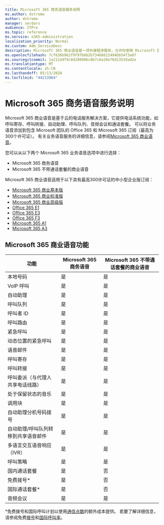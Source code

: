 ```yaml
---
title: Microsoft 365 商务语音服务说明
ms.author: dstrome
author: dstrome
manager: serdars
audience: ITPro
ms.topic: reference
ms.service: o365-administration
localization_priority: Normal
ms.custom: Adm_ServiceDesc
description: Microsoft 365 商业语音是一项外接程序服务，允许你使用 Microsoft 团队进行电话呼叫。 这将组合电话系统、国内通话套餐、短信和音频会议。
ms.openlocfilehash: 7cf636b962f9f97b8b2b73466622494bb54f3a07
ms.sourcegitcommit: 1a212a9f9c8d28090bc0b7c6e20e76d1353dad2e
ms.translationtype: MT
ms.contentlocale: zh-CN
ms.lasthandoff: 05/13/2020
ms.locfileid: "44213964"
---
```

# <a name="microsoft-365-business-voice-service-description"></a>Microsoft 365 商务语音服务说明

Microsoft 365 商业语音是基于云的电话服务解决方案，它提供电话系统功能，如呼叫寄存、呼叫转接、自动助理、呼叫队列、音频会议和通话套餐。 可以将业务语音添加到包含 Microsoft 团队的 Office 365 和 Microsoft 365 订阅（最高为300个许可证）。 有关业务语音服务的详细信息，请参阅[Microsoft 365 商业语音](https://docs.microsoft.com/MicrosoftTeams/business-voice/whats-business-voice)。

您可以从以下两个 Microsoft 365 业务语音选项中进行选择：

- Microsoft 365 商务语音
- Microsoft 365 不带通话套餐的商业语音

Microsoft 365 商业语音适用于以下具有最高300许可证的中小型企业版订阅：

- [Microsoft 365 商业基本版](office-365-platform-service-description/office-365-platform-service-description.md)
- [Microsoft 365 商业标准版](office-365-platform-service-description/office-365-platform-service-description.md)
- [Microsoft 365 商业高级版](microsoft-365-business-service-description.md)
- [Office 365 E1](https://www.microsoft.com/en-us/microsoft-365/business/office-365-enterprise-e1-business-software?activetab=pivot%3aoverviewtab)
- [Office 365 E3](https://www.microsoft.com/en-us/microsoft-365/business/office-365-enterprise-e3-business-software?activetab=pivot%3aoverviewtab)
- [Office 365 F3](https://www.microsoft.com/en-us/microsoft-365/business/office-365-f1?activetab=pivot%3aoverviewtab)
- [Microsoft 365 A1](https://www.microsoft.com/en-us/microsoft-365/academic/compare-office-365-education-plans?activetab=tab:primaryr1)
- [Microsoft 365 A3](https://www.microsoft.com/en-us/microsoft-365/academic/compare-office-365-education-plans?activetab=tab:primaryr1)

## <a name="microsoft-365-business-voice-features"></a>Microsoft 365 商业语音功能

| **功能**                                            | **Microsoft 365 商务语音** | **Microsoft 365 不带通话套餐的商业语音** |
|--------------------------------------------------------|----------------------------------|-------------------------------------------------------|
| 本地号码                                          | 是                              | 是                                                   |
| VoIP 呼叫                                           | 是                              | 是                                                   |
| 自动助理                                        | 是                              | 是                                                   |
| 呼叫队列                                             | 是                              | 是                                                   |
| 呼叫者 ID                                              | 是                              | 是                                                   |
| 呼叫路由                                           | 是                              | 是                                                   |
| 紧急呼叫                                      | 是                              | 是                                                   |
| 动态位置的紧急呼叫                | 是                              | 是                                                   |
| 语音邮件                                             | 是                              | 是                                                   |
| 呼叫寄存                                              | 是                              | 是                                                   |
| 呼叫转接                                        | 是                              | 是                                                   |
| 呼叫委派（与代理人共享电话线路）   | 是                              | 是                                                   |
| 处于保留状态的音乐                                          | 是                              | 是                                                   |
| 调用块                                             | 是                              | 是                                                   |
| 自动助理分机号码拨号                       | 是                              | 是                                                   |
| 自动助理/呼叫队列转移到共享语音邮件 | 是                              | 是                                                   |
| 多语言交互语音响应（IVR）          | 是                              | 是                                                   |
| 呼叫策略                                         | 是                              | 是                                                   |
| 国内通话套餐                                  | 是                              | 否                                                    |
| 免费拨号\*                                    | 是                              | 否                                                    |
| 国际通话套餐\*                           | 是                              | 否                                                    |
| 音频会议                                     | 是                              | 是                                                   |
 
\*免费拨号和国际呼叫计划以使用[通信点数](https://docs.microsoft.com/microsoftteams/what-are-communications-credits)的额外成本提供。 若要了解详细信息，请参阅免费[拨号](https://docs.microsoft.com/microsoftteams/toll-free-dialing-limitations-and-restrictions)和[国际呼叫率](https://www.microsoft.com/microsoft-365/microsoft-teams/voice-calling?rtc=1#ow-download-rates)。

